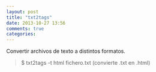 ```yaml
---
layout: post
title: "txt2tags"
date: 2013-10-27 13:56
comments: true
categories: 
---
```

Convertir archivos de texto a distintos formatos.

>$ txt2tags -t html fichero.txt   (convierte .txt en .html)

